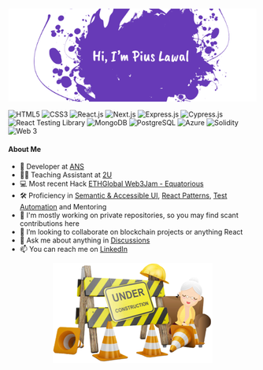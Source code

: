 <p align="center" width="100%">
  <img alt="Hi, I'm Pius Lawal aka Piouson" src="assets/banner.png">
  <div>
    <img alt="HTML5" src="https://img.shields.io/static/v1?message=html&logo=html5&labelColor=5c5c5c&color=1182c3&logoColor=white&label=%20&style=plastic">
    <img alt="CSS3" src="https://img.shields.io/static/v1?message=css&logo=css3&labelColor=5c5c5c&color=1182c3&logoColor=white&label=%20&style=plastic">
    <img alt="React.js" src="https://img.shields.io/static/v1?message=react&logo=react&labelColor=5c5c5c&color=1182c3&logoColor=white&label=%20&style=plastic">
    <img alt="Next.js" src="https://img.shields.io/static/v1?message=next&logo=nextdotjs&labelColor=5c5c5c&color=1182c3&logoColor=white&label=%20&style=plastic">
    <img alt="Express.js" src="https://img.shields.io/static/v1?message=express&logo=nodedotjs&labelColor=5c5c5c&color=1182c3&logoColor=white&label=%20&style=plastic">
    <img alt="Cypress.js" src="https://img.shields.io/static/v1?message=cypress&logo=cypress&labelColor=5c5c5c&color=1182c3&logoColor=white&label=%20&style=plastic">
    <img alt="React Testing Library" src="https://img.shields.io/static/v1?message=react%20testing%20library&logo=testing-library&labelColor=5c5c5c&color=1182c3&logoColor=white&label=%20&style=plastic">
    <img alt="MongoDB" src="https://img.shields.io/static/v1?message=mongodb&logo=mongodb&labelColor=5c5c5c&color=1182c3&logoColor=white&label=%20&style=plastic">
    <img alt="PostgreSQL" src="https://img.shields.io/static/v1?message=postgresql&logo=postgresql&labelColor=5c5c5c&color=1182c3&logoColor=white&label=%20&style=plastic">
    <img alt="Azure" src="https://img.shields.io/static/v1?message=azure&logo=microsoft-azure&labelColor=5c5c5c&color=1182c3&logoColor=white&label=%20&style=plastic">
    <img alt="Solidity" src="https://img.shields.io/static/v1?message=solidity&logo=solidity&labelColor=5c5c5c&color=1182c3&logoColor=white&label=%20&style=plastic">
    <img alt="Web 3" src="https://img.shields.io/static/v1?message=web3&logo=web3dotjs&labelColor=5c5c5c&color=1182c3&logoColor=white&label=%20&style=plastic">
  </div>
</p>

#### About Me

- 💼 Developer at <a alt="ANS Group" href="https://www.ans.co.uk/" target="_blank">ANS</a>
- 👨‍🏫 Teaching Assistant at <a alt="2U Inc" href="https://2u.com/" target="_blank">2U</a>
- 💻 Most recent Hack <a alt="ETH-Global Web3Jam Hackathon project - Equatorious" href="https://showcase.ethglobal.com/web3jam/equatorious" target="_blank">ETHGlobal Web3Jam - Equatorious</a>
- 🛠️ Proficiency in <a alt="Semantic & Accessible UI" href="https://www.w3.org/TR/WCAG21/" target="_blank">Semantic & Accessible UI</a>, <a alt="React Patterns" href="https://reactpatterns.com/" target="_blank">React Patterns</a>, <a alt="Test Automation" href="https://testautomationu.applitools.com/learningpaths.html" target="_blank">Test Automation</a> and Mentoring
- 🔭 I'm mostly working on private repositories, so you may find scant contributions here
- 👯 I’m looking to collaborate on blockchain projects or anything React
- 💬 Ask me about anything in <a alt="GitHub - Discussions" href="https://github.com/piouson/piouson/discussions/1" target="_blank">Discussions</a>
- 📫 You can reach me on <a alt="LinkedIn - Pius Lawal" href="https://www.linkedin.com/in/piouson" target="_blank">LinkedIn</a>

<p align="center" width="100%">
  <img alt="Developer under construction" src="assets/under-construction.png">
</p>
